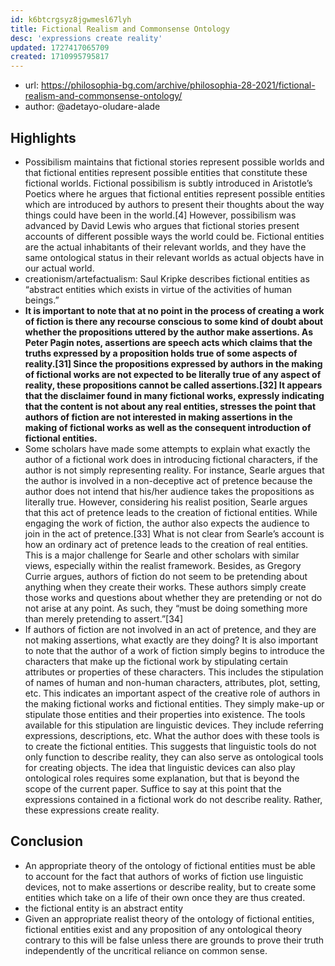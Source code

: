 ```yaml
---
id: k6btcrgsyz8jgwmesl67lyh
title: Fictional Realism and Commonsense Ontology
desc: 'expressions create reality'
updated: 1727417065709
created: 1710995795817
---
```


- url: https://philosophia-bg.com/archive/philosophia-28-2021/fictional-realism-and-commonsense-ontology/
- author: @adetayo-oludare-alade

## Highlights

- Possibilism maintains that fictional stories represent possible worlds and that fictional entities represent possible entities that constitute these fictional worlds. Fictional possibilism is subtly introduced in Aristotle’s Poetics where he argues that fictional entities represent possible entities which are introduced by authors to present their thoughts about the way things could have been in the world.[4] However, possibilism was advanced by David Lewis who argues that fictional stories present accounts of different possible ways the world could be. Fictional entities are the actual inhabitants  of their relevant worlds, and they have the same ontological status in their relevant worlds as actual objects have in our actual world.
- creationism/artefactualism: Saul Kripke describes fictional entities as “abstract entities which exists in virtue of the activities of human beings.”
- **It is important to note that at no point in the process of creating a work of fiction is there any recourse conscious to some kind of doubt about whether the propositions uttered by the author make assertions. As Peter Pagin notes, assertions are speech acts which claims that the truths expressed by a proposition holds true of some aspects of reality.[31] Since the propositions expressed by authors in the making of fictional works are not expected to be literally true of any aspect of reality, these propositions cannot be called assertions.[32] It appears that the disclaimer found in many fictional works, expressly indicating that the content is not about any real entities, stresses the point that authors of fiction are not interested in making assertions in the making of fictional works as well as the consequent introduction of fictional entities.**
- Some scholars have made some attempts to explain what exactly the author of a fictional work does in introducing fictional characters, if the author is not simply representing reality. For instance, Searle argues that the author is involved in a non-deceptive act of pretence because the author does not intend that his/her audience takes the propositions as literally true. However, considering his realist position, Searle argues that this act of pretence leads to the creation of fictional entities. While engaging the work of fiction, the author also expects the audience to join in the act of pretence.[33] What is not clear from Searle’s account is how an ordinary act of pretence leads to  the creation of real entities. This is a major challenge for Searle and other scholars with similar views, especially within the realist framework. Besides, as Gregory Currie argues, authors of fiction do not seem to be pretending about anything when they create their works. These authors simply create those works and questions about whether they are pretending or not do not arise at any point. As such, they “must be doing something more than merely pretending to assert.”[34]
- If authors of fiction are not involved in an act of pretence, and they are not making assertions, what exactly are they doing? It is also important to note that the author of a work of fiction simply begins to introduce the characters that make up the fictional work by stipulating certain attributes or properties of these characters. This includes the stipulation of names of human and non-human characters, attributes, plot, setting, etc. This indicates an important aspect of the creative role of authors in the making fictional works and fictional entities. They simply make-up or stipulate those entities and their properties into existence. The tools available for this stipulation are linguistic devices. They include referring expressions, descriptions, etc. What the author does with these tools is to create the fictional entities. This suggests that linguistic tools do not only function to describe reality, they can also serve as ontological tools for creating objects. The idea that linguistic devices can also play ontological roles requires some explanation, but that is beyond the scope of the current paper. Suffice to say at this point that the expressions contained in a fictional work do not describe reality. Rather, these expressions create reality.

## Conclusion

- An appropriate theory of the ontology of fictional entities must be able to account for the fact that authors of works of fiction use linguistic devices, not to make assertions or describe reality, but to create some entities which take on a life of their own once they are thus created.
- the fictional entity is an abstract entity
- Given an appropriate realist theory of the ontology of fictional entities, fictional entities exist and any proposition of any ontological theory contrary to this will be false unless there are grounds to prove their truth independently of the uncritical reliance on common sense.
